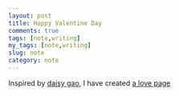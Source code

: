 ```yaml
---
layout: post
title: Happy Valentine Day
comments: true
tags: [note,writing]
my_tags: [note,writing]
slug: note
category: note
---
```


Inspired by <a href="http://daisygao.me">daisy gao</a>, I have created <a href="/pages/love">a love page</a>




